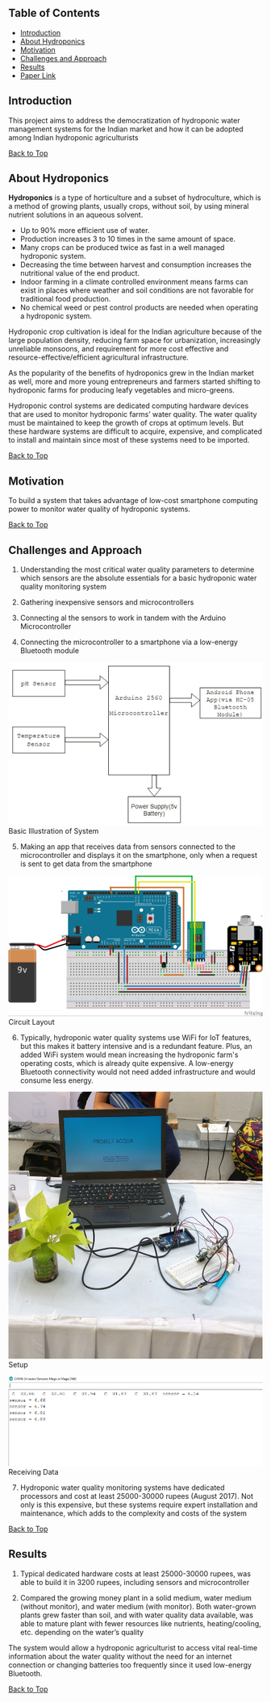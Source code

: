 

  
## Table of Contents
- [Introduction](#introduction)
- [About Hydroponics](#about-hydroponics)
- [Motivation](#motivation)
- [Challenges and Approach](#challenges-and-approach)
- [Results](#results)
- [Paper Link](https://www.ijsr.net/archive/v7i6/ART20183383.pdf) 

## Introduction
This project aims to address the democratization of hydroponic water management systems for the Indian market and how it can be adopted among Indian hydroponic agriculturists

[Back to Top](#table-of-contents)

## About Hydroponics
**Hydroponics** is a type of horticulture and a subset of hydroculture, which is a method of growing plants, usually crops, without soil, by using mineral nutrient solutions in an aqueous solvent.


-   Up to 90% more efficient use of water.
-   Production increases 3 to 10 times in the same amount of space.
-   Many crops can be produced twice as fast in a well managed hydroponic system.
-   Decreasing the time between harvest and consumption increases the nutritional value of the end product.
-   Indoor farming in a climate controlled environment means farms can exist in places where weather and soil conditions are not favorable for traditional food production.
-   No chemical weed or pest control products are needed when operating a hydroponic system.
  

Hydroponic crop cultivation is ideal for the Indian agriculture because of the large population density, reducing farm space for urbanization, increasingly unreliable monsoons, and requirement for more cost effective and resource-effective/efficient agricultural infrastructure. <br>


As the popularity of the benefits of hydroponics grew in the Indian market as well, more and more young entrepreneurs and farmers started shifting to hydroponic farms for producing leafy vegetables and micro-greens.

Hydroponic control systems are dedicated computing hardware devices that are used to monitor hydroponic farms’ water quality. The water quality must be maintained to keep the growth of crops at optimum levels. But these hardware systems are difficult to acquire, expensive, and complicated to install and maintain since most of these systems need to be imported.

[Back to Top](#table-of-contents)

## Motivation
To build a system that takes advantage of low-cost smartphone computing power to monitor water quality of hydroponic systems.

[Back to Top](#table-of-contents)

## Challenges and Approach

1) Understanding the most critical water quality parameters to determine which sensors are the absolute essentials for a basic hydroponic water quality monitoring system

2) Gathering inexpensive sensors and microcontrollers

3) Connecting al the sensors to work in tandem with the Arduino Microcontroller

4) Connecting the microcontroller to a smartphone via a low-energy Bluetooth module

![enter image description here](images/Arduino%20Illustration%20Snipping%20Tool.PNG)
Basic Illustration of System

5) Making an app that receives data from sensors connected to the microcontroller and displays it on the smartphone, only when a request is sent to get data from the smartphone

![enter image description here](images/Project%20Acqua%20Arduino%20Pictograph_bb%20Image.jpg)
Circuit Layout

6) Typically, hydroponic water quality systems use WiFi for IoT features, but this makes it battery intensive and is a redundant feature. Plus, an added WiFi system would mean increasing the hydroponic farm's operating costs, which is already quite expensive. A low-energy Bluetooth connectivity would not need added infrastructure and would consume less energy.

![enter image description here](images/IMG_20180310_173230_01.jpg)
Setup <br>

![enter image description here](images/TapWater%20data.PNG)
Receiving Data <br>

7) Hydroponic water quality monitoring systems have dedicated processors and cost at least 25000-30000 rupees (August 2017). Not only is this expensive, but these systems require expert installation and maintenance, which adds to the complexity and costs of the system

[Back to Top](#table-of-contents)

## Results

1) Typical dedicated hardware costs at least 25000-30000 rupees, was able to build it in 3200 rupees, including sensors and microcontroller

2) Compared the growing money plant in a solid medium, water medium (without monitor), and water medium (with monitor). Both water-grown plants grew faster than soil, and with water quality data available, was able to mature plant with fewer resources like nutrients, heating/cooling, etc. depending on the water’s quality

The system would allow a hydroponic agriculturist to access vital real-time information about the water quality without the need for an internet connection or changing batteries too frequently since it used low-energy Bluetooth.

[Back to Top](#table-of-contents)
